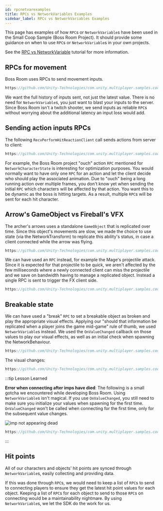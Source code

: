 ```yaml
---
id: rpcnetvarexamples
title: RPCs vs NetworkVariables Examples
sidebar_label: RPCs vs NetworkVariables Examples
---
```

This page has examples of how `RPC`s or `NetworkVariable`s have been used in the Small Coop Sample (Boss Room Project). It should provide some guidance on when to use `RPC`s or `NetworkVariable`s in your own projects.

See the [RPC vs NetworkVariable](rpcvnetvar.md) tutorial for more information.

## RPCs for movement

Boss Room uses RPCs to send movement inputs.

```csharp reference
https://github.com/Unity-Technologies/com.unity.multiplayer.samples.coop/blob/main/Assets/Scripts/Gameplay/Input/ClientInputSender.cs
```

We want the full history of inputs sent, not just the latest value. There is no need for `NetworkVariable`s, you just want to blast your inputs to the server. Since Boss Room isn't a twitch shooter, we send inputs as reliable `RPC`s without worrying about the additional latency an input loss would add. 
   

## Sending action inputs RPCs

The following `RecvPerformHitReactionClient`  call sends actions from server to client:

```csharp reference
https://github.com/Unity-Technologies/com.unity.multiplayer.samples.coop/blob/main/Assets/BossRoom/Scripts/Shared/Game/Entity/NetworkCharacterState.cs#L263-L267
```

For example, the Boss Room project "ouch" action `RPC` mentioned for `NetworkCharacterState` is interesting for optimization purposes. You would normally want to have only one `RPC` for an action and let the client decide who should play the associated animation. Due to "ouch" being a long running action over multiple frames, you don't know yet when sending the initial `RPC` which characters will be affected by that action. You want this to be dynamic as the boss is hitting targets. As a result, multiple `RPC`s will be sent for each hit character.

## Arrow's GameObject vs Fireball's VFX

The archer's arrows uses a standalone `GameObject` that is replicated over time. Since this object's movements are slow, we made the choice to use state (via the NetworkTransform) to replicate this ability's status, in case a client connected while the arrow was flying. 

```csharp reference
https://github.com/Unity-Technologies/com.unity.multiplayer.samples.coop/blob/main/Assets/Scripts/Gameplay/GameplayObjects/ServerProjectileLogic.cs
```

We can have used an `RPC` instead, for example the Mage's projectile attack. Since it is expected for that projectile to be quick, we aren't affected by the few milliseconds where a newly connected client can miss the projectile and we save on bandwidth having to manage a replicated object. Instead a single RPC is sent to trigger the FX client side.


```csharp reference
https://github.com/Unity-Technologies/com.unity.multiplayer.samples.coop/blob/main/Assets/Scripts/Gameplay/Action/FXProjectileTargetedAction.cs
```

## Breakable state

We can have used a "break" `RPC` to set a breakable object as broken and play the appropriate visual effects. Applying our "should that information be replicated when a player joins the game mid-game" rule of thumb, we used `NetworkVariable`s instead. We used the `OnValueChanged` callback on those values to play our visual effects, as well as an initial check when spawning the NetworkBehaviour.

```csharp reference
https://github.com/Unity-Technologies/com.unity.multiplayer.samples.coop/blob/main/Assets/Scripts/Gameplay/GameplayObjects/NetworkBreakableState.cs
```

The visual changes:

```csharp reference
https://github.com/Unity-Technologies/com.unity.multiplayer.samples.coop/blob/main/Assets/Scripts/Gameplay/GameplayObjects/ClientBreakableVisualization.cs#L49-L59
```
        
:::tip Lesson Learned

**Error when connecting after imps have died**: The following is a small gotcha we encountered while developing Boss Room. Using `NetworkVariable`s isn't magical. If you use `OnValueChanged`, you still need to make sure you initialize your values when spawning for the first time. `OnValueChanged` won't be called when connecting for the first time, only for the subsequent value changes.

![imp not appearing dead](/img/01_imp_not_appearing_dead.png) 

```csharp reference
https://github.com/Unity-Technologies/com.unity.multiplayer.samples.coop/blob/main/Assets/Scripts/Gameplay/GameplayObjects/ClientBreakableVisualization.cs#L31-L47
```

:::

## Hit points
        
All of our characters and objects' hit points are synced through `NetworkVariable`s, easily collecting and providing data.

If this was done through `RPC`s, we would need to keep a list of `RPC`s to send to connecting players to ensure they get the latest hit point values for each object. Keeping a list of `RPC`s for each object to send to those `RPC`s on connecting would be a maintainability nightmare. By using `NetworkVariable`s, we let the SDK do the work for us.
